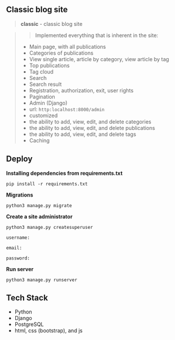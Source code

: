 ## Classic blog site

> **classic** - classic blog site

>> Implemented everything that is inherent in the site:
> - Main page, with all publications
> - Categories of publications
> - View single article, article by category, view article by tag
> - Top publications
> - Tag cloud
> - Search
> - Search result
> - Registration, authorization, exit, user rights
> - Pagination
> - Admin (Django)
> - url: `http:localhost:8000/admin`
> - customized
> - the ability to add, view, edit, and delete categories
> - the ability to add, view, edit, and delete publications
> - the ability to add, view, edit, and delete tags
> - Caching

## Deploy

**Installing dependencies from requirements.txt**

`pip install -r requirements.txt`

**Migrations**

`python3 manage.py migrate `

**Create a site administrator**

`python3 manage.py createsuperuser`

`username: `

`email: `

`password:  `

**Run server**

`python3 manage.py runserver`

## Tech Stack

+ Python
+ Django
+ PostgreSQL
+ html, css (bootstrap), and js